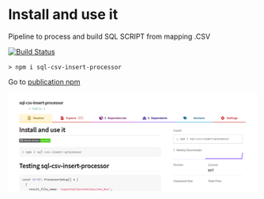 # Install and use it

Pipeline to process and build SQL SCRIPT from mapping .CSV

[![Build Status](https://img.shields.io/endpoint.svg?url=https%3A%2F%2Factions-badge.atrox.dev%2FRober19%2Fsql-csv-insert-processor%2Fbadge%3Fref%3Dmaster&style=flat-square)](https://actions-badge.atrox.dev/Rober19/sql-csv-insert-processor/goto?ref=master)

```
> npm i sql-csv-insert-processor
```

Go to [publication npm](https://www.npmjs.com/package/sql-csv-insert-processor)

![image-20201126104349744](.github/assets/image-20201126104349744.png)
